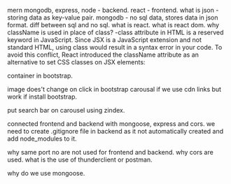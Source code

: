mern
mongodb, express, node - backend.
react - frontend.
what is json - storing data as key-value pair.
mongodb - no sql data, stores data in json format.
diff between sql and no sql.
what is react.
what is react dom.
why className is used in place of class?
-class attribute in HTML is a reserved keyword in JavaScript. Since JSX is a JavaScript extension and not standard HTML, using class would result in a syntax error in your code. To avoid this conflict, React introduced the className attribute as an alternative to set CSS classes on JSX elements:

container in bootstrap.

image does't change on click in bootstrap carousal if we use cdn links but work if install bootstrap.

put search bar on carousel using zindex.

connected frontend and backend with mongoose, express and cors.
we need to create .gitignore file in backend as it not automatically created and add node_modules to it.

why same port no are not used for frontend and backend.
why cors are used.
what is the use of thunderclient or postman.


why do we use mongoose.